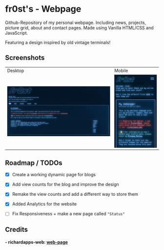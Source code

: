 
# fr0st's - Webpage
Github-Repository of my personal webpage. Including news, projects, picture grid, about and contact pages.
Made using Vanilla HTML/CSS and JavaScript.

Featuring a design inspired by old vintage terminals!

## Screenshots

<div align="center">
  <table>
    <tr>
      <td>Desktop</td>
      <td>Mobile</td>
    </tr>
    <tr>
      <td><img src="https://raw.githubusercontent.com/fr0st-iwnl/assets/main/thumbnails/fr0st.png" alt="Desktop"/></td>
      <td><img src="https://raw.githubusercontent.com/fr0st-iwnl/assets/main/thumbnails/fr0st-mobile.png" alt="Mobile"/></td>
    </tr>
  </table>
</div>


## Roadmap / TODOs

- [x] Create a working dynamic page for blogs
- [x] Add view counts for the blog and improve the design
- [x] Remake the view counts and add a different way to store them
- [x] Added Analytics for the website
- [ ] Fix Responsiveness + make a new page called `"Status"`


## Credits

#### - richardapps-web: [web-page](https://github.com/Richard-Apps/richardapps-web) 
